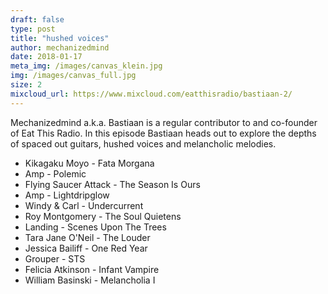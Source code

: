 ```yaml
---
draft: false
type: post
title: "hushed voices"
author: mechanizedmind
date: 2018-01-17
meta_img: /images/canvas_klein.jpg
img: /images/canvas_full.jpg
size: 2
mixcloud_url: https://www.mixcloud.com/eatthisradio/bastiaan-2/
---
```


Mechanizedmind a.k.a. Bastiaan is a regular contributor to and co-founder of Eat This Radio.
In this episode Bastiaan heads out to explore the depths of spaced out guitars, hushed voices and melancholic melodies. 

- Kikagaku Moyo - Fata Morgana
- Amp - Polemic
- Flying Saucer Attack - The Season Is Ours
- Amp - Lightdripglow
- Windy & Carl - Undercurrent
- Roy Montgomery - The Soul Quietens
- Landing - Scenes Upon The Trees
- Tara Jane O'Neil - The Louder
- Jessica Bailiff - One Red Year
- Grouper - STS
- Felicia Atkinson - Infant Vampire
- William Basinski - Melancholia I
